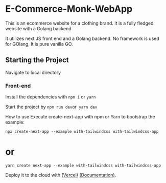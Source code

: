 # E-Commerce-Monk-WebApp
This is an ecommerce website for a clothing brand. It is a fully fledged website with a Golang backend

It utilizes next JS front end and a Golang backend. No framework is used for GOlang, It is pure vanilla GO.

## Starting the Project
Navigate to local directory

### Front-end
Install the dependencies with ``` npm i ``` or ```yarn```

Start the project by ``` npm run dev ```or``` yarn dev```

How to use
Execute create-next-app with npm or Yarn to bootstrap the example:
```
npx create-next-app --example with-tailwindcss with-tailwindcss-app

```
# or

```
yarn create next-app --example with-tailwindcss with-tailwindcss-app

```
Deploy it to the cloud with [(Vercel)](https://bestofreactjs.com/repo/argikurnia1-medium-clone)  [(Documentation)](https://nextjs.org/docs/deployment).
